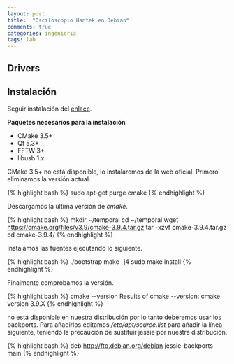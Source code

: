 ```yaml
---
layout: post
title:  "Osciloscopio Hantek en Debian"
comments: true
categories: ingenieria
tags: lab
---
```


Drivers
-------

Instalación
-----------

Seguir instalación del [enlace](https://github.com/OpenHantek/openhantek).

**Paquetes necesarios para la instalación**

* CMake 3.5+
* Qt 5.3+
* FFTW 3+ 
* libusb 1.x 

CMake 3.5+ no está disponible, lo instalaremos de la web oficial. Primero eliminamos la versión actual.

{% highlight bash %}
sudo apt-get purge cmake
{% endhighlight %}

Descargamos la última versión de *cmake*.

{% highlight bash %}
mkdir ~/temporal
cd ~/temporal
wget https://cmake.org/files/v3.9/cmake-3.9.4.tar.gz
tar -xzvf cmake-3.9.4.tar.gz
cd cmake-3.9.4/
{% endhighlight %}

Instalamos las fuentes ejecutando lo siguiente.

{% highlight bash %}
./bootstrap
make -j4
sudo make install
{% endhighlight %}

Finalmente comprobamos la versión.

{% highlight bash %}
cmake --version
Results of cmake --version:
cmake version 3.9.X
{% endhighlight %}

no está disponible en nuestra distribución por lo tanto deberemos usar los backports. Para añadirlos editamos */etc/apt/source.list* para añadir la línea siguiente, teniendo la precaución de sustituir jessie por nuestra distribución.

{% highlight bash %}
deb http://ftp.debian.org/debian jessie-backports main
{% endhighlight %}

